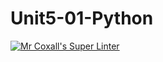 # Unit5-01-Python
[![Mr Coxall's Super Linter](https://github.com/ICS3U-Programming-Spencer-S/Unit5-01-Python/workflows/Mr%20Coxall's%20Super%20Linter/badge.svg)](https://github.com/ICS3U-Programming-Spencer-S/Unit5-01-Python/actions/)
